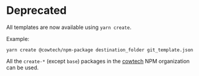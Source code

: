 # Deprecated

All templates are now available using `yarn create`.

Example:

```
yarn create @cowtech/npm-package destination_folder git_template.json
```

All the `create-*` (except `base`) packages in the [cowtech](https://npmjs.com/org/cowtech) NPM organization can be used.

